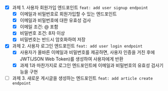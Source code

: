 - [x] 과제 1. 사용자 회원가입 엔드포인트 `feat: add user signup endpoint`
    - [x] 이메일과 비밀번호로 회원가입할 수 있는 엔드포인트
    - [x] 이메일과 비밀번호에 대한 유효성 검사
    - [x] 이메일 조건: @ 포함
    - [x] 비밀번호 조건: 8자 이상
    - [x] 비밀번호는 반드시 암호화하여 저장
- [x] 과제 2. 사용자 로그인 엔드포인트 `feat: add user login endpoint`
    - [x] 사용자가 올바른 이메일과 비밀번호를 제공하면, 사용자 인증을 거친 후에 JWT(JSON Web Token)를 생성하여 사용자에게 반환
    - [x] 과제 1과 마찬가지로 로그인 엔드포인트에 이메일과 비밀번호의 유효성 검사기능을 구현
- [ ] 과제 3. 새로운 게시글을 생성하는 엔드포인트 `feat: add article create endpoint`
